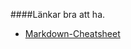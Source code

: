 ####Länkar bra att ha.

* [Markdown-Cheatsheet](https://github.com/adam-p/markdown-here/wiki/Markdown-Cheatsheet)

